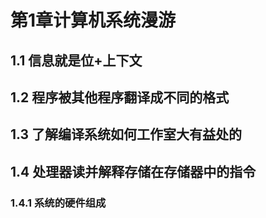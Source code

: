 # 第1章计算机系统漫游 #


## 1.1 信息就是位+上下文 ##

## 1.2 程序被其他程序翻译成不同的格式 ##

## 1.3 了解编译系统如何工作室大有益处的 ##

## 1.4 处理器读并解释存储在存储器中的指令 ##

### 1.4.1 系统的硬件组成 ###



